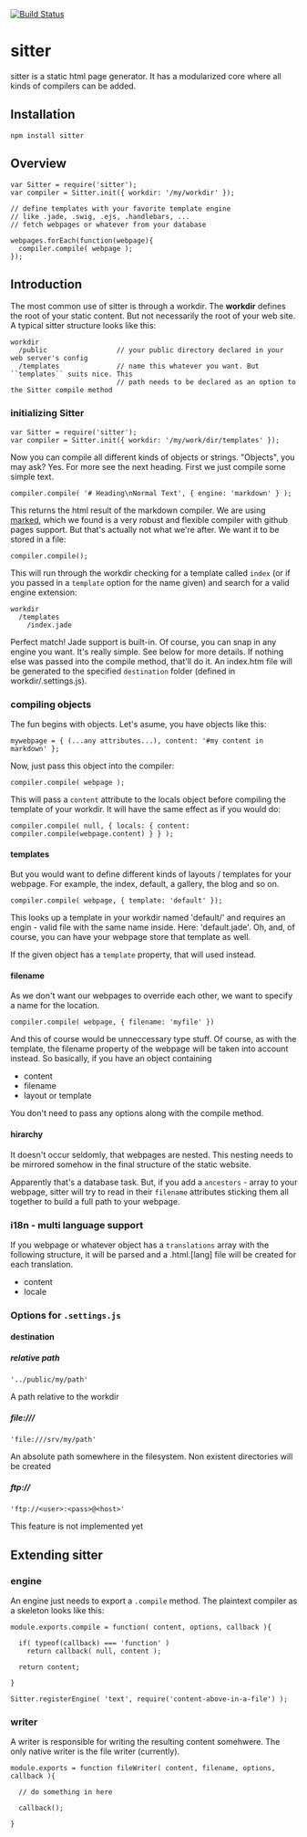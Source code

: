 [![Build Status](https://travis-ci.org/caminio/sitter.png)](https://travis-ci.org/caminio/sitter)

# sitter

sitter is a static html page generator. It has a modularized core where all kinds of compilers
can be added.

## Installation

    npm install sitter

## Overview

    var Sitter = require('sitter');
    var compiler = Sitter.init({ workdir: '/my/workdir' });

    // define templates with your favorite template engine
    // like .jade, .swig, .ejs, .handlebars, ...
    // fetch webpages or whatever from your database

    webpages.forEach(function(webpage){
      compiler.compile( webpage );
    });

## Introduction

The most common use of sitter is through a workdir. The **workdir** defines the root of your static
content. But not necessarily the root of your web site. A typical sitter structure looks like this:

    workdir
      /public                 // your public directory declared in your web server's config
      /templates              // name this whatever you want. But ``templates`` suits nice. This
                              // path needs to be declared as an option to the Sitter compile method

### initializing Sitter

    var Sitter = require('sitter');
    var compiler = Sitter.init({ workdir: '/my/work/dir/templates' });

Now you can compile all different kinds of objects or strings. "Objects", you may ask? Yes. For more see
 the next heading. First we just compile some simple text.

    compiler.compile( '# Heading\nNormal Text', { engine: 'markdown' } );

This returns the html result of the markdown compiler. We are using [marked](https://github.com/chjj/marked),
which we found is a very robust and flexible compiler with github pages support. But that's actually not what
we're after. We want it to be stored in a file:

    compiler.compile();

This will run through the workdir checking for a template called ``index`` (or if you passed in a ``template`` option
for the name given) and search for a valid engine extension:

    workdir
      /templates
        /index.jade

Perfect match! Jade support is built-in. Of course, you can snap in any engine you want. It's really simple. See below
for more details. If nothing else was passed into the compile method, that'll do it. An index.htm file will be generated
to the specified ``destination`` folder (defined in workdir/.settings.js).

### compiling objects

The fun begins with objects. Let's asume, you have objects like this:

    mywebpage = { (...any attributes...), content: '#my content in markdown' };

Now, just pass this object into the compiler:

    compiler.compile( webpage );

This will pass a ``content`` attribute to the locals object before compiling the template of your workdir.
It will have the same effect as if you would do:

    compiler.compile( null, { locals: { content: compiler.compile(webpage.content) } } );

#### templates

But you would want to define different kinds of layouts / templates for your webpage. For example, the index,
default, a gallery, the blog and so on.

    compiler.compile( webpage, { template: 'default' });

This looks up a template in your workdir named 'default/' and requires an engin - valid file with the same name
inside. Here: 'default.jade'. Oh, and, of course, you can have your webpage store that template as well.

If the given object has a ``template`` property, that will used instead.

#### filename

As we don't want our webpages to override each other, we want to specify a name for the location.

    compiler.compile( webpage, { filename: 'myfile' })

And this of course would be unneccessary type stuff. Of course, as with the template, the filename property of
the webpage will be taken into account instead. So basically, if you have an object containing

* content
* filename
* layout or template

You don't need to pass any options along with the compile method.

#### hirarchy

It doesn't occur seldomly, that webpages are nested. This nesting needs to be mirrored somehow in the final
structure of the static website.

Apparently that's a database task. But, if you add a ``ancestors`` - array to your webpage, sitter will try to read in
their ``filename`` attributes sticking them all together to build a full path to your webpage.

### i18n - multi language support

If you webpage or whatever object has a ``translations`` array with the following structure, it will be parsed and a
.html.[lang] file will be created for each translation.

* content
* locale

### Options for ``.settings.js``

#### destination

##### relative path

    '../public/my/path'

A path relative to the workdir

##### file:///

    'file:///srv/my/path'

An absolute path somewhere in the filesystem. Non existent directories will be created


##### ftp://

    'ftp://<user>:<pass>@<host>'

This feature is not implemented yet

## Extending sitter

### engine

An engine just needs to export a ``.compile`` method. The plaintext compiler as a skeleton
looks like this:

    module.exports.compile = function( content, options, callback ){
      
      if( typeof(callback) === 'function' )
        return callback( null, content );

      return content;

    }

    Sitter.registerEngine( 'text', require('content-above-in-a-file') );

### writer

A writer is responsible for writing the resulting content somehwere. The only native writer is
the file writer (currently).


    module.exports = function fileWriter( content, filename, options, callback ){

      // do something in here

      callback();

    }


